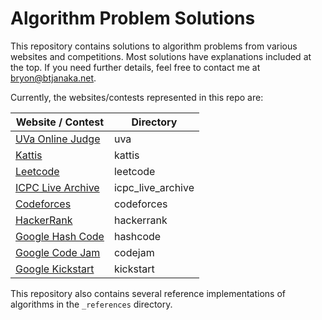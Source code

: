 # Algorithm Problem Solutions

This repository contains solutions to algorithm problems from various websites
and competitions. Most solutions have explanations included at the top. If you
need further details, feel free to contact me at bryon@btjanaka.net.

Currently, the websites/contests represented in this repo are:

| Website / Contest                                                               | Directory         |
| ------------------------------------------------------------------------------- | ----------------- |
| [UVa Online Judge](https://uva.onlinejudge.org)                                 | uva               |
| [Kattis](https://open.kattis.com/problems)                                      | kattis            |
| [Leetcode](https://leetcode.com/problemset/all/)                                | leetcode          |
| [ICPC Live Archive](https://icpcarchive.ecs.baylor.edu)                         | icpc_live_archive |
| [Codeforces](https://codeforces.com/)                                           | codeforces        |
| [HackerRank](https://www.hackerrank.com)                                        | hackerrank        |
| [Google Hash Code](https://codingcompetitions.withgoogle.com/hashcode)          | hashcode          |
| [Google Code Jam](https://code.google.com/codejam/past-contests)                | codejam           |
| [Google Kickstart](https://codingcompetitions.withgoogle.com/kickstart/archive) | kickstart         |

This repository also contains several reference implementations of algorithms in
the `_references` directory.
